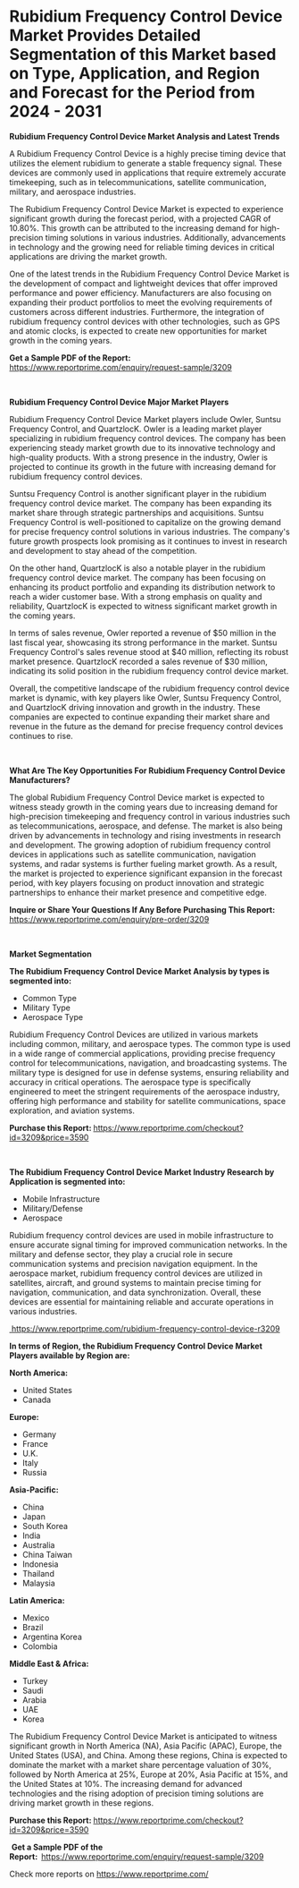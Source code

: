 <p><h1>Rubidium Frequency Control Device Market Provides Detailed Segmentation of this Market based on Type, Application, and Region and Forecast for the Period from 2024 - 2031</h1></p><p><strong>Rubidium Frequency Control Device Market Analysis and Latest Trends</strong></p>
<p><p>A Rubidium Frequency Control Device is a highly precise timing device that utilizes the element rubidium to generate a stable frequency signal. These devices are commonly used in applications that require extremely accurate timekeeping, such as in telecommunications, satellite communication, military, and aerospace industries.</p><p>The Rubidium Frequency Control Device Market is expected to experience significant growth during the forecast period, with a projected CAGR of 10.80%. This growth can be attributed to the increasing demand for high-precision timing solutions in various industries. Additionally, advancements in technology and the growing need for reliable timing devices in critical applications are driving the market growth.</p><p>One of the latest trends in the Rubidium Frequency Control Device Market is the development of compact and lightweight devices that offer improved performance and power efficiency. Manufacturers are also focusing on expanding their product portfolios to meet the evolving requirements of customers across different industries. Furthermore, the integration of rubidium frequency control devices with other technologies, such as GPS and atomic clocks, is expected to create new opportunities for market growth in the coming years.</p></p>
<p><strong>Get a Sample PDF of the Report:&nbsp;</strong> <a href="https://www.reportprime.com/enquiry/request-sample/3209">https://www.reportprime.com/enquiry/request-sample/3209</a></p>
<p>&nbsp;</p>
<p><strong>Rubidium Frequency Control Device Major Market Players</strong></p>
<p><p>Rubidium Frequency Control Device Market players include Owler, Suntsu Frequency Control, and QuartzlocK. Owler is a leading market player specializing in rubidium frequency control devices. The company has been experiencing steady market growth due to its innovative technology and high-quality products. With a strong presence in the industry, Owler is projected to continue its growth in the future with increasing demand for rubidium frequency control devices.</p><p>Suntsu Frequency Control is another significant player in the rubidium frequency control device market. The company has been expanding its market share through strategic partnerships and acquisitions. Suntsu Frequency Control is well-positioned to capitalize on the growing demand for precise frequency control solutions in various industries. The company's future growth prospects look promising as it continues to invest in research and development to stay ahead of the competition.</p><p>On the other hand, QuartzlocK is also a notable player in the rubidium frequency control device market. The company has been focusing on enhancing its product portfolio and expanding its distribution network to reach a wider customer base. With a strong emphasis on quality and reliability, QuartzlocK is expected to witness significant market growth in the coming years.</p><p>In terms of sales revenue, Owler reported a revenue of $50 million in the last fiscal year, showcasing its strong performance in the market. Suntsu Frequency Control's sales revenue stood at $40 million, reflecting its robust market presence. QuartzlocK recorded a sales revenue of $30 million, indicating its solid position in the rubidium frequency control device market.</p><p>Overall, the competitive landscape of the rubidium frequency control device market is dynamic, with key players like Owler, Suntsu Frequency Control, and QuartzlocK driving innovation and growth in the industry. These companies are expected to continue expanding their market share and revenue in the future as the demand for precise frequency control devices continues to rise.</p></p>
<p>&nbsp;</p>
<p><strong>What Are The Key Opportunities For Rubidium Frequency Control Device Manufacturers?</strong></p>
<p><p>The global Rubidium Frequency Control Device market is expected to witness steady growth in the coming years due to increasing demand for high-precision timekeeping and frequency control in various industries such as telecommunications, aerospace, and defense. The market is also being driven by advancements in technology and rising investments in research and development. The growing adoption of rubidium frequency control devices in applications such as satellite communication, navigation systems, and radar systems is further fueling market growth. As a result, the market is projected to experience significant expansion in the forecast period, with key players focusing on product innovation and strategic partnerships to enhance their market presence and competitive edge.</p></p>
<p><strong>Inquire or Share Your Questions If Any Before Purchasing This Report:</strong> <a href="https://www.reportprime.com/enquiry/pre-order/3209">https://www.reportprime.com/enquiry/pre-order/3209</a></p>
<p>&nbsp;</p>
<p><strong>Market Segmentation</strong></p>
<p><strong>The Rubidium Frequency Control Device Market Analysis by types is segmented into:</strong></p>
<p><ul><li>Common Type</li><li>Military Type</li><li>Aerospace Type</li></ul></p>
<p><p>Rubidium Frequency Control Devices are utilized in various markets including common, military, and aerospace types. The common type is used in a wide range of commercial applications, providing precise frequency control for telecommunications, navigation, and broadcasting systems. The military type is designed for use in defense systems, ensuring reliability and accuracy in critical operations. The aerospace type is specifically engineered to meet the stringent requirements of the aerospace industry, offering high performance and stability for satellite communications, space exploration, and aviation systems.</p></p>
<p><strong>Purchase this Report:&nbsp;</strong><a href="https://www.reportprime.com/checkout?id=3209&price=3590">https://www.reportprime.com/checkout?id=3209&price=3590</a></p>
<p>&nbsp;</p>
<p><strong>The Rubidium Frequency Control Device Market Industry Research by Application is segmented into:</strong></p>
<p><ul><li>Mobile Infrastructure</li><li>Military/Defense</li><li>Aerospace</li></ul></p>
<p><p>Rubidium frequency control devices are used in mobile infrastructure to ensure accurate signal timing for improved communication networks. In the military and defense sector, they play a crucial role in secure communication systems and precision navigation equipment. In the aerospace market, rubidium frequency control devices are utilized in satellites, aircraft, and ground systems to maintain precise timing for navigation, communication, and data synchronization. Overall, these devices are essential for maintaining reliable and accurate operations in various industries.</p></p>
<p><a href="https://www.reportprime.com/rubidium-frequency-control-device-r3209">&nbsp;https://www.reportprime.com/rubidium-frequency-control-device-r3209</a></p>
<p><strong>In terms of Region, the Rubidium Frequency Control Device Market Players available by Region are:</strong></p>
<p>
    <p> <strong> North America: </strong>
        <ul>
            <li>United States</li>
            <li>Canada</li>
        </ul>
        </p> 
    <p> <strong> Europe: </strong>
        <ul>
            <li>Germany</li>
            <li>France</li>
            <li>U.K.</li>
            <li>Italy</li>
            <li>Russia</li>
        </ul>
        </p> 
    <p> <strong> Asia-Pacific: </strong>
        <ul>
            <li>China</li>
            <li>Japan</li>
            <li>South Korea</li>
            <li>India</li>
            <li>Australia</li>
            <li>China Taiwan</li>
            <li>Indonesia</li>
            <li>Thailand</li>
            <li>Malaysia</li>
        </ul>
        </p> 
    <p> <strong> Latin America: </strong>
        <ul>
            <li>Mexico</li>
            <li>Brazil</li>
            <li>Argentina Korea</li>
            <li>Colombia</li>
        </ul>
        </p> 
    <p> <strong> Middle East & Africa: </strong>
        <ul>
            <li>Turkey</li>
            <li>Saudi</li>
            <li>Arabia</li>
            <li>UAE</li>
            <li>Korea</li>
        </ul>
    </p>
    </p>
<p><p>The Rubidium Frequency Control Device Market is anticipated to witness significant growth in North America (NA), Asia Pacific (APAC), Europe, the United States (USA), and China. Among these regions, China is expected to dominate the market with a market share percentage valuation of 30%, followed by North America at 25%, Europe at 20%, Asia Pacific at 15%, and the United States at 10%. The increasing demand for advanced technologies and the rising adoption of precision timing solutions are driving market growth in these regions.</p></p>
<p><strong>Purchase this Report: </strong><a href="https://www.reportprime.com/checkout?id=3209&price=3590">https://www.reportprime.com/checkout?id=3209&price=3590</a></p>
<p>&nbsp;<strong>Get a Sample PDF of the Report:&nbsp;&nbsp;</strong><a href="https://www.reportprime.com/enquiry/request-sample/3209">https://www.reportprime.com/enquiry/request-sample/3209</a></p>
<p><strong></strong></p>
<p>Check more reports on <a href="https://www.reportprime.com/">https://www.reportprime.com/</a></p>